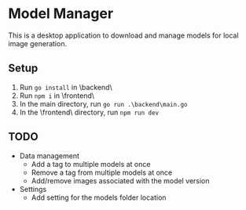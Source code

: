 # Model Manager
This is a desktop application to download and manage models for local image generation.

## Setup
1. Run `go install` in \backend\
2. Run `npm i` in \frontend\
3. In the main directory, run `go run .\backend\main.go`
4. In the \frontend\ directory, run `npm run dev`

## TODO
- Data management
    - Add a tag to multiple models at once
    - Remove a tag from multiple models at once
    - Add/remove images associated with the model version
- Settings
    - Add setting for the models folder location
